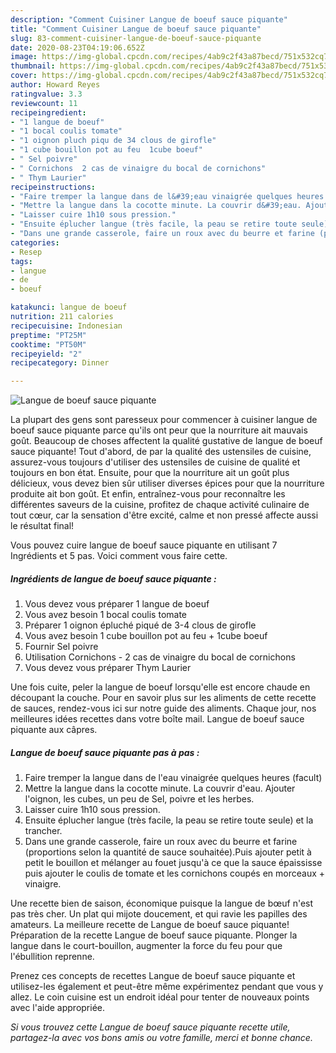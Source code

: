 ```yaml
---
description: "Comment Cuisiner Langue de boeuf sauce piquante"
title: "Comment Cuisiner Langue de boeuf sauce piquante"
slug: 83-comment-cuisiner-langue-de-boeuf-sauce-piquante
date: 2020-08-23T04:19:06.652Z
image: https://img-global.cpcdn.com/recipes/4ab9c2f43a87becd/751x532cq70/langue-de-boeuf-sauce-piquante-photo-principale-de-la-recette.jpg
thumbnail: https://img-global.cpcdn.com/recipes/4ab9c2f43a87becd/751x532cq70/langue-de-boeuf-sauce-piquante-photo-principale-de-la-recette.jpg
cover: https://img-global.cpcdn.com/recipes/4ab9c2f43a87becd/751x532cq70/langue-de-boeuf-sauce-piquante-photo-principale-de-la-recette.jpg
author: Howard Reyes
ratingvalue: 3.3
reviewcount: 11
recipeingredient:
- "1 langue de boeuf"
- "1 bocal coulis tomate"
- "1 oignon pluch piqu de 34 clous de girofle"
- "1 cube bouillon pot au feu  1cube boeuf"
- " Sel poivre"
- " Cornichons  2 cas de vinaigre du bocal de cornichons"
- " Thym Laurier"
recipeinstructions:
- "Faire tremper la langue dans de l&#39;eau vinaigrée quelques heures (facult)"
- "Mettre la langue dans la cocotte minute. La couvrir d&#39;eau. Ajouter l&#39;oignon, les cubes, un peu de Sel, poivre et les herbes."
- "Laisser cuire 1h10 sous pression."
- "Ensuite éplucher langue (très facile, la peau se retire toute seule) et la trancher."
- "Dans une grande casserole, faire un roux avec du beurre et farine (proportions selon la quantité de sauce souhaitée).Puis ajouter petit à petit le bouillon et mélanger au fouet jusqu&#39;à ce que la sauce épaississe puis ajouter le coulis de tomate et les cornichons coupés en morceaux + vinaigre."
categories:
- Resep
tags:
- langue
- de
- boeuf

katakunci: langue de boeuf 
nutrition: 211 calories
recipecuisine: Indonesian
preptime: "PT25M"
cooktime: "PT50M"
recipeyield: "2"
recipecategory: Dinner

---
```



![Langue de boeuf sauce piquante](https://img-global.cpcdn.com/recipes/4ab9c2f43a87becd/751x532cq70/langue-de-boeuf-sauce-piquante-photo-principale-de-la-recette.jpg)

La plupart des gens sont paresseux pour commencer à cuisiner langue de boeuf sauce piquante parce qu'ils ont peur que la nourriture ait mauvais goût. Beaucoup de choses affectent la qualité gustative de langue de boeuf sauce piquante! Tout d'abord, de par la qualité des ustensiles de cuisine, assurez-vous toujours d'utiliser des ustensiles de cuisine de qualité et toujours en bon état. Ensuite, pour que la nourriture ait un goût plus délicieux, vous devez bien sûr utiliser diverses épices pour que la nourriture produite ait bon goût. Et enfin, entraînez-vous pour reconnaître les différentes saveurs de la cuisine, profitez de chaque activité culinaire de tout cœur, car la sensation d'être excité, calme et non pressé affecte aussi le résultat final!

<!--inarticleads1-->

Vous pouvez cuire langue de boeuf sauce piquante en utilisant 7 Ingrédients et 5 pas. Voici comment vous faire cette.

##### Ingrédients de langue de boeuf sauce piquante :

1. Vous devez vous préparer 1 langue de boeuf
1. Vous avez besoin 1 bocal coulis tomate
1. Préparer 1 oignon épluché piqué de 3-4 clous de girofle
1. Vous avez besoin 1 cube bouillon pot au feu + 1cube boeuf
1. Fournir  Sel poivre
1. Utilisation  Cornichons - 2 cas de vinaigre du bocal de cornichons
1. Vous devez vous préparer  Thym Laurier


Une fois cuite, peler la langue de boeuf lorsqu&#39;elle est encore chaude en découpant la couche. Pour en savoir plus sur les aliments de cette recette de sauces, rendez-vous ici sur notre guide des aliments. Chaque jour, nos meilleures idées recettes dans votre boîte mail. Langue de boeuf sauce piquante aux câpres. 

<!--inarticleads2-->

##### Langue de boeuf sauce piquante pas à pas :

1. Faire tremper la langue dans de l&#39;eau vinaigrée quelques heures (facult)
1. Mettre la langue dans la cocotte minute. La couvrir d&#39;eau. Ajouter l&#39;oignon, les cubes, un peu de Sel, poivre et les herbes.
1. Laisser cuire 1h10 sous pression.
1. Ensuite éplucher langue (très facile, la peau se retire toute seule) et la trancher.
1. Dans une grande casserole, faire un roux avec du beurre et farine (proportions selon la quantité de sauce souhaitée).Puis ajouter petit à petit le bouillon et mélanger au fouet jusqu&#39;à ce que la sauce épaississe puis ajouter le coulis de tomate et les cornichons coupés en morceaux + vinaigre.


Une recette bien de saison, économique puisque la langue de bœuf n&#39;est pas très cher. Un plat qui mijote doucement, et qui ravie les papilles des amateurs. La meilleure recette de Langue de boeuf sauce piquante! Préparation de la recette Langue de boeuf sauce piquante. Plonger la langue dans le court-bouillon, augmenter la force du feu pour que l&#39;ébullition reprenne. 

<!--inarticleads1-->

<p>
Prenez ces concepts de recettes Langue de boeuf sauce piquante et utilisez-les également et peut-être même expérimentez pendant que vous y allez. Le coin cuisine est un endroit idéal pour tenter de nouveaux points avec l'aide appropriée.
</p>

<p>
<i>Si vous trouvez cette Langue de boeuf sauce piquante recette utile, partagez-la avec vos bons amis ou votre famille, merci et bonne chance.</i>
</p>
